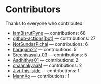 # Contributors

Thanks to everyone who contributed!

- [IamBisrutPyne](https://github.com/IamBisrutPyne) — contributions: 68
- [github-actions[bot]](https://github.com/apps/github-actions) — contributions: 27
- [NotSundarPichai](https://github.com/NotSundarPichai) — contributions: 6
- [haragam22](https://github.com/haragam22) — contributions: 5
- [Sreenivasulu-03](https://github.com/Sreenivasulu-03) — contributions: 5
- [Aadhithya01](https://github.com/Aadhithya01) — contributions: 2
- [chaanakyaaM](https://github.com/chaanakyaaM) — contributions: 2
- [Jivi-this-side](https://github.com/Jivi-this-side) — contributions: 1
- [MannXo](https://github.com/MannXo) — contributions: 1